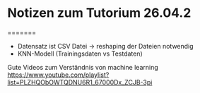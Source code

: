 # Notizen zum Tutorium 26.04.2
=======
- Datensatz ist CSV Datei -> reshaping der Dateien notwendig 
- KNN-Modell (Trainingsdaten vs Testdaten)

Gute Videos zum Verständnis von machine learning
https://www.youtube.com/playlist?list=PLZHQObOWTQDNU6R1_67000Dx_ZCJB-3pi


